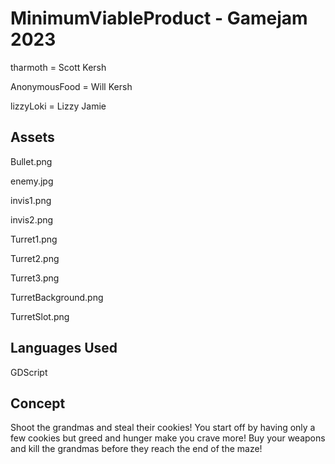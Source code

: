 # MinimumViableProduct - Gamejam 2023
tharmoth = Scott Kersh

AnonymousFood = Will Kersh

lizzyLoki = Lizzy Jamie

## Assets
Bullet.png

enemy.jpg

invis1.png

invis2.png

Turret1.png

Turret2.png

Turret3.png

TurretBackground.png

TurretSlot.png

## Languages Used
GDScript

## Concept
Shoot the grandmas and steal their cookies! You start off by having only a few cookies but greed and hunger make you crave more!
Buy your weapons and kill the grandmas before they reach the end of the maze!
